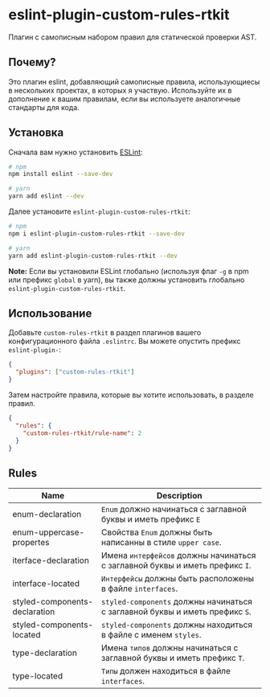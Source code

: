 # eslint-plugin-custom-rules-rtkit

Плагин с самописным набором правил для статической проверки AST.

## Почему?

Это плагин eslint, добавляющий самописные правила, использующиесы в нескольких проектах, в которых я участвую. Используйте их в дополнение к вашим правилам, если вы используете аналогичные стандарты для кода.

## Установка

Сначала вам нужно установить [ESLint](https://eslint.org/docs/latest/user-guide/getting-started):

```sh
# npm
npm install eslint --save-dev

# yarn
yarn add eslint --dev
```

Далее установите `eslint-plugin-custom-rules-rtkit`:

```sh
# npm
npm i eslint-plugin-custom-rules-rtkit --save-dev

# yarn
yarn add eslint-plugin-custom-rules-rtkit --dev
```

**Note:** Если вы установили ESLint глобально (используя флаг `-g` в npm или префикс `global` в yarn), вы также должны установить глобально `eslint-plugin-custom-rules-rtkit`.

## Использование

Добавьте `custom-rules-rtkit` в раздел плагинов вашего конфигурационного файла `.eslintrc`. Вы можете опустить префикс `eslint-plugin-`:

```json
{
  "plugins": ["custom-rules-rtkit"]
}
```

Затем настройте правила, которые вы хотите использовать, в разделе правил.

```json
{
  "rules": {
    "custom-rules-rtkit/rule-name": 2
  }
}
```
## Rules
| Name         | Description     
|--------------|-----------
| enum-declaration | `Enum` должно начинаться с заглавной буквы и иметь префикс `E `   
| enum-uppercase-propertes | Свойства `Enum` должны быть написанны в стиле `upper case`.   
| iterface-declaration | Имена `интерфейсов` должны начинаться с заглавной буквы и иметь префикс `I`.
| interface-located | `Интерфейсы` должны быть расположены в файле `interfaces`. 
| styled-components-declaration      | `styled-components` должны начинаться с заглавной буквы и иметь префикс `S`.
| styled-components-located      | `styled-components` должны находиться в файле с именем `styles`.  
| type-declaration      | Имена `типов` должны начинаться с заглавной буквы и иметь префикс `T`.  
| type-located      | `Типы` должен находиться в файле `interfaces`.  